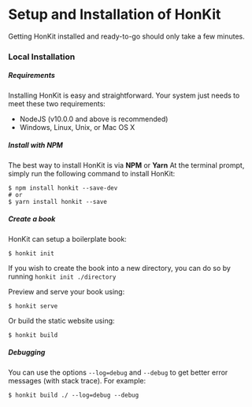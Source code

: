 # Setup and Installation of HonKit

Getting HonKit installed and ready-to-go should only take a few minutes.

### Local Installation

##### Requirements

Installing HonKit is easy and straightforward. Your system just needs to meet these two requirements:

* NodeJS (v10.0.0 and above is recommended)
* Windows, Linux, Unix, or Mac OS X

##### Install with NPM

The best way to install HonKit is via **NPM** or **Yarn** At the terminal prompt, simply run the following command to install HonKit:

```
$ npm install honkit --save-dev
# or
$ yarn install honkit --save
```

##### Create a book

HonKit can setup a boilerplate book:

```
$ honkit init
```

If you wish to create the book into a new directory, you can do so by running `honkit init ./directory`

Preview and serve your book using:

```
$ honkit serve
```

Or build the static website using:

```
$ honkit build
```


##### Debugging

You can use the options `--log=debug` and `--debug` to get better error messages (with stack trace). For example:

```
$ honkit build ./ --log=debug --debug
```


